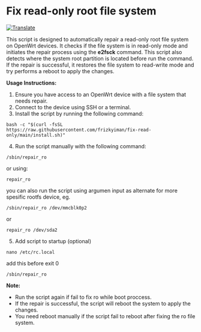 # Fix read-only root file system

[![Translate](https://img.shields.io/badge/Translate-Indonesian-brightgreen)](README-ID.md)

This script is designed to automatically repair a read-only root file system on OpenWrt devices. It checks if the file system is in read-only mode and initiates the repair process using the **e2fsck** command. 
This script also detects where the system root partition is located before run the command. 
If the repair is successful, it restores the file system to read-write mode and try performs a reboot to apply the changes.

**Usage Instructions:**
1. Ensure you have access to an OpenWrt device with a file system that needs repair.
2. Connect to the device using SSH or a terminal.
3. Install the script by running the following command:
  ```
  bash -c "$(curl -fsSL https://raw.githubusercontent.com/frizkyiman/fix-read-only/main/install.sh)"
  ```

4. Run the script manually with the following command:
  ```
  /sbin/repair_ro
  ```
  or using:
  ```
  repair_ro
  ```
  you can also run the script using argumen input as alternate for more spesific rootfs device, eg.
  ```
  /sbin/repair_ro /dev/mmcblk0p2
  ```
  or
  ```
  repair_ro /dev/sda2
  ```
5. Add script to startup (optional)
  ```
  nano /etc/rc.local
  ```
  add this before exit 0
  ```
  /sbin/repair_ro
  ```
  
  **Note:** 
* Run the script again if fail to fix ro while boot proccess.
* If the repair is successful, the script will reboot the system to apply the changes.
* You need reboot manually if the script fail to reboot after fixing the ro file system.
